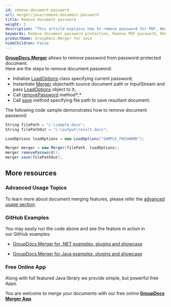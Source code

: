 ```yaml
---
id: remove-document-password
url: merger/java/remove-document-password
title: Remove document password
weight: 3
description: "This article explains how to remove password for PDF, Word, Excel, PowerPoint documents by using GroupDocs.Merger for Java. "
keywords: Remove document password protection, Remove PDF password, Remove Word document password, Remove Excel spreadsheet password, Remove PowerPoint presentation password
productName: GroupDocs.Merger for Java
hideChildren: False
---
```

[**GroupDocs.Merger**](https://products.groupdocs.com/merger/java) allows to remove password from password-protected document.  
Here are the steps to remove document password:

*   Initialize [LoadOptions](https://apireference.groupdocs.com/java/merger/com.groupdocs.merger.domain.options/LoadOptions) class specifying current password;
*   Instantiate [Merger](https://apireference.groupdocs.com/java/merger/com.groupdocs.merger/Merger) objectwith source document path or InputStream and pass [LoadOptions](https://apireference.groupdocs.com/java/merger/com.groupdocs.merger.domain.options/LoadOptions) object to it;
*   Call [removePassword](https://apireference.groupdocs.com/java/merger/com.groupdocs.merger/Merger#removePassword()) method*;*
*   Call [save](https://apireference.groupdocs.com/java/merger/com.groupdocs.merger/Merger#save(java.lang.String)) method specifying file path to save resultant document.

The following code sample demonstrates how to remove document password:

```csharp
String filePath = "c:\sample.docx";
String filePathOut = "c:\output\result.docx";

LoadOptions loadOptions = new LoadOptions("SAMPLE_PASSWORD");

Merger merger = new Merger(filePath, loadOptions);        
merger.removePassword();
merger.save(filePathOut);
```

## More resources

### Advanced Usage Topics 

To learn more about document merging features, please refer the [advanced usage section](Advanced%2Busage.html).

### GitHub Examples 

You may easily run the code above and see the feature in action in our GitHub examples:

*   [GroupDocs.Merger for .NET examples, plugins and showcase](https://github.com/groupdocs-merger/GroupDocs.Merger-for-.NET)
    
*   [GroupDocs.Merger for Java examples, plugins and showcase](https://github.com/groupdocs-merger/GroupDocs.Merger-for-Java)
    

### Free Online App 

Along with full featured Java library we provide simple, but powerful free Apps.

You are welcome to merge your documents with our free online **[GroupDocs Merger App](https://products.groupdocs.app/merger)**.
